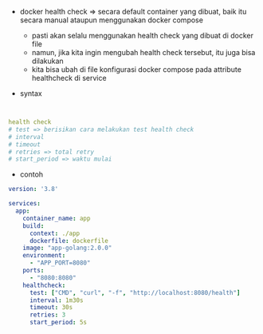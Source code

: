 - docker health check => secara default container yang dibuat, baik itu secara manual ataupun menggunakan docker compose
    - pasti akan selalu menggunakan health check yang dibuat di docker file
    - namun, jika kita ingin mengubah health check tersebut, itu juga bisa dilakukan
    - kita bisa ubah di file konfigurasi docker compose pada attribute healthcheck di service

- syntax
```yaml


health check
# test => berisikan cara melakukan test health check
# interval
# timeout
# retries => total retry
# start_period => waktu mulai
```

- contoh
```yaml
version: '3.8'

services:
  app:
    container_name: app
    build:
      context: ./app
      dockerfile: dockerfile
    image: "app-golang:2.0.0"
    environment:
      - "APP_PORT=8080"
    ports:
      - "8080:8080"
    healthcheck:
      test: ["CMD", "curl", "-f", "http://localhost:8080/health"]
      interval: 1m30s
      timeout: 30s
      retries: 3
      start_period: 5s
```